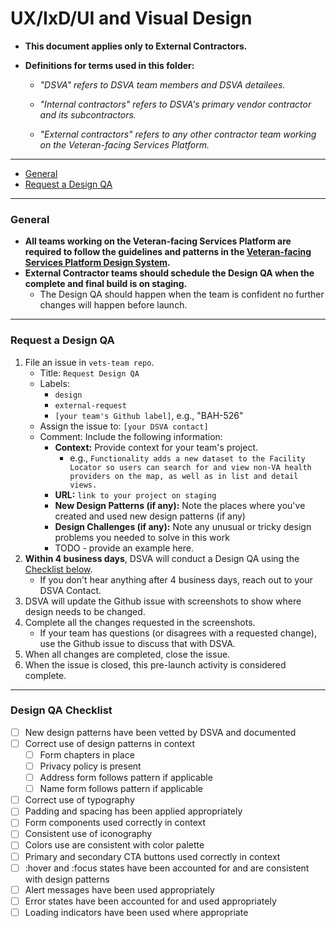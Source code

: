# UX/IxD/UI and Visual Design

* **This document applies only to External Contractors.**

* **Definitions for terms used in this folder:**

  * *"DSVA" refers to DSVA team members and DSVA detailees.*

  * *"Internal contractors" refers to DSVA's primary vendor contractor and its subcontractors.*

  * *"External contractors" refers to any other contractor team working on the Veteran-facing Services Platform.*

<hr>

* [General](#general)
* [Request a Design QA](#request-a-design-qa)

<hr>

### General

* **All teams working on the Veteran-facing Services Platform are required to follow the guidelines and patterns in the [Veteran-facing Services Platform Design System](https://department-of-veterans-affairs.github.io/design-system/).**
* **External Contractor teams should schedule the Design QA when the complete and final build is on staging.** 
  * The Design QA should happen when the team is confident no further changes will happen before launch.

<hr>

### Request a Design QA

1. File an issue in ```vets-team repo```.
    * Title: ```Request Design QA```
    * Labels: 
      * ```design```
      * ```external-request```
      * ```[your team's Github label]```, e.g., "BAH-526"
    * Assign the issue to: ```[your DSVA contact]```
    * Comment: Include the following information:
      * **Context:** Provide context for your team's project.
        * e.g., ```Functionality adds a new dataset to the Facility Locator so users can search for and view non-VA health providers on the map, as well as in list and detail views.```
      * **URL:** ```link to your project on staging```
      * **New Design Patterns (if any):** Note the places where you've created and used new design patterns (if any)
      * **Design Challenges (if any):** Note any unusual or tricky design problems you needed to solve in this work
      * TODO - provide an example here.
1. **Within 4 business days**, DSVA will conduct a Design QA using the [Checklist below](#design-qa-checklist).
    * If you don't hear anything after 4 business days, reach out to your DSVA Contact.
1. DSVA will update the Github issue with screenshots to show where design needs to be changed.
1. Complete all the changes requested in the screenshots.
    * If your team has questions (or disagrees with a requested change), use the Github issue to discuss that with DSVA.
1. When all changes are completed, close the issue.
1. When the issue is closed, this pre-launch activity is considered complete.

<hr>

### Design QA Checklist

* [ ] New design patterns have been vetted by DSVA and documented
* [ ] Correct use of design patterns in context 
  * [ ] Form chapters in place
  * [ ] Privacy policy is present
  * [ ] Address form follows pattern if applicable
  * [ ] Name form follows pattern if applicable
* [ ] Correct use of typography
* [ ] Padding and spacing has been applied appropriately
* [ ] Form components used correctly in context
* [ ] Consistent use of iconography
* [ ] Colors use are consistent with color palette
* [ ] Primary and secondary CTA buttons used correctly in context
* [ ] :hover and :focus states have been accounted for and are consistent with design patterns
* [ ] Alert messages have been used appropriately
* [ ] Error states have been accounted for and used appropriately
* [ ] Loading indicators have been used where appropriate
